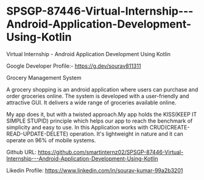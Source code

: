 
# SPSGP-87446-Virtual-Internship---Android-Application-Development-Using-Kotlin

Virtual Internship - Android Application Development Using Kotlin

Google Developer Profile:- https://g.dev/sourav811311 

Grocery Management System

A grocery shopping is an android application where users can purchase and order groceries online. The system is developed with a user-friendly and attractive GUI. It delivers a wide range of groceries available online.

My app does it, but with a twisted approach.My app holds the KISS(KEEP IT SIMPLE STUPID) principle which helps our app to reach the benchmark of simplicity and easy to use. In this Application works with CRUD(CREATE-READ-UPDATE-DELETE) operation. It's lightweight in nature and it can operate on 96% of mobile systems.

Github URL: https://github.com/smartinternz02/SPSGP-87446-Virtual-Internship---Android-Application-Development-Using-Kotlin

Likedin Profile: https://www.linkedin.com/in/sourav-kumar-99a2b3201
